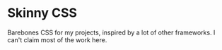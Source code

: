 # Skinny CSS
Barebones CSS for my projects, inspired by a lot of other frameworks. I can't claim most of the work here.

